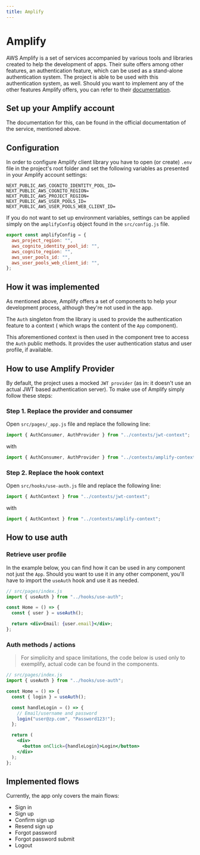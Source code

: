 ```yaml
---
title: Amplify
---
```


# Amplify

AWS Amplify is a set of services accompanied by various tools and libraries created to help the
development of apps. Their suite offers among other features, an authentication feature, which can
be used as a stand-alone authentication system. The project is able to be used with this
authentication system, as well. Should you want to implement any of the other features Amplify
offers, you can refer to their [documentation](https://docs.amplify.aws/).

## Set up your Amplify account

The documentation for this, can be found in the official documentation of the service, mentioned
above.

## Configuration

In order to configure Amplify client library you have to open (or create) `.env` file in the
project's root folder and set the following variables as presented in your Amplify account settings:

```shell
NEXT_PUBLIC_AWS_COGNITO_IDENTITY_POOL_ID=
NEXT_PUBLIC_AWS_COGNITO_REGION=
NEXT_PUBLIC_AWS_PROJECT_REGION=
NEXT_PUBLIC_AWS_USER_POOLS_ID=
NEXT_PUBLIC_AWS_USER_POOLS_WEB_CLIENT_ID=
```

If you do not want to set up environment variables, settings can be applied simply on
the `amplifyConfig` object found in the `src/config.js` file.

```js
export const amplifyConfig = {
  aws_project_region: "",
  aws_cognito_identity_pool_id: "",
  aws_cognito_region: "",
  aws_user_pools_id: "",
  aws_user_pools_web_client_id: "",
};
```

## How it was implemented

As mentioned above, Amplify offers a set of components to help your development process, although
they're not used in the app.

The `Auth` singleton from the library is used to provide the authentication feature to a context (
which wraps the content of the `App` component).

This aforementioned context is then used in the component tree to access the `Auth` public methods.
It provides the user authentication status and user profile, if available.

## How to use Amplify Provider

By default, the project uses a mocked `JWT provider` (as in: it doesn't use an actual JWT based
authentication server). To make use of Amplify simply follow these steps:

### Step 1. Replace the provider and consumer

Open `src/pages/_app.js` file and replace the following line:

```js
import { AuthConsumer, AuthProvider } from "../contexts/jwt-context";
```

with

```js
import { AuthConsumer, AuthProvider } from "../contexts/amplify-context";
```

### Step 2. Replace the hook context

Open `src/hooks/use-auth.js` file and replace the following line:

```js
import { AuthContext } from "../contexts/jwt-context";
```

with

```js
import { AuthContext } from "../contexts/amplify-context";
```

## How to use auth

### Retrieve user profile

In the example below, you can find how it can be used in any component not just the `App`. Should
you want to use it in any other component, you'll have to import the `useAuth` hook and use it as
needed.

```jsx
// src/pages/index.js
import { useAuth } from "../hooks/use-auth";

const Home = () => {
  const { user } = useAuth();

  return <div>Email: {user.email}</div>;
};
```

### Auth methods / actions

> For simplicity and space limitations, the code below is used only to exemplify, actual code can be found in the components.

```jsx
// src/pages/index.js
import { useAuth } from "../hooks/use-auth";

const Home = () => {
  const { login } = useAuth();

  const handleLogin = () => {
    // Email/username and password
    login("user@zp.com", "Password123!");
  };

  return (
    <div>
      <button onClick={handleLogin}>Login</button>
    </div>
  );
};
```

## Implemented flows

Currently, the app only covers the main flows:

- Sign in
- Sign up
- Confirm sign up
- Resend sign up
- Forgot password
- Forgot password submit
- Logout
